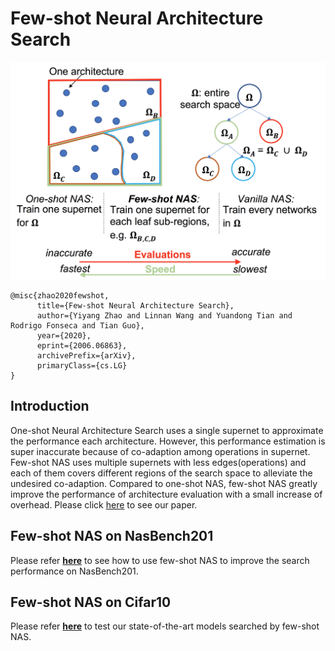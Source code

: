 # Few-shot Neural Architecture Search

<p>
<img src='https://github.com/aoiang/paper-images/blob/master/few-shot-nas/terser.png?raw=true' width="1000">
</p>


```
@misc{zhao2020fewshot,
      title={Few-shot Neural Architecture Search}, 
      author={Yiyang Zhao and Linnan Wang and Yuandong Tian and Rodrigo Fonseca and Tian Guo},
      year={2020},
      eprint={2006.06863},
      archivePrefix={arXiv},
      primaryClass={cs.LG}
}
```

## Introduction

One-shot Neural Architecture Search uses a single supernet to approximate the performance each architecture. However, this performance estimation is super inaccurate because of co-adaption among operations in supernet. Few-shot NAS uses multiple supernets with less edges(operations) and each of them covers different regions of the search space to alleviate the undesired co-adaption. Compared to one-shot NAS, few-shot NAS greatly improve the performance of architecture evaluation with a small increase of overhead. Please click [here][1] to see our paper.


## Few-shot NAS on NasBench201
Please refer <a href="./Few-Shot_NasBench201">**here**</a> to see how to use few-shot NAS to improve the search performance on NasBench201.

## Few-shot NAS on Cifar10
Please refer <a href="./Few-Shot_cifar10">**here**</a> to test our state-of-the-art models searched by few-shot NAS.











[1]: https://arxiv.org/abs/2006.06863






